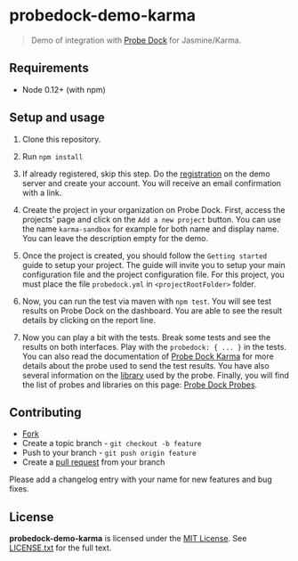 # probedock-demo-karma

> Demo of integration with [Probe Dock](https://github.com/probedock/probedock) for Jasmine/Karma.

## Requirements

* Node 0.12+ (with npm)

## Setup and usage

1. Clone this repository.

2. Run `npm install`

3. If already registered, skip this step. Do the [registration](http://) on the demo server and create your account. You will receive an email confirmation with a link. 

4. Create the project in your organization on Probe Dock. First, access the projects' page and click on the `Add a new project` button. You can use the name `karma-sandbox` for example for both name and display name. You can leave the description empty for the demo.

5. Once the project is created, you should follow the `Getting started` guide to setup your project. The guide will invite you to setup your main configuration file and the project configuration file. For this project, you must place the file `probedock.yml` in `<projectRootFolder>` folder. 

6. Now, you can run the test via maven with `npm test`. You will see test results on Probe Dock on the dashboard. You are able to see the result details by clicking on the report line. 

9. Now you can play a bit with the tests. Break some tests and see the results on both interfaces. Play with the `probedock: { ... }` in the tests. You can also read the documentation of [Probe Dock Karma](https://github.com/probedock/probedock-karma) for more details about the probe used to send the test results. You have also several information on the [library](https://github.com/probedock/probedock-node) used by the probe. Finally, you will find the list of probes and libraries on this page: [Probe Dock Probes](https://github.com/probedock/probedock-probes).

## Contributing

* [Fork](https://help.github.com/articles/fork-a-repo)
* Create a topic branch - `git checkout -b feature`
* Push to your branch - `git push origin feature`
* Create a [pull request](http://help.github.com/pull-requests/) from your branch

Please add a changelog entry with your name for new features and bug fixes.

## License

**probedock-demo-karma** is licensed under the [MIT License](http://opensource.org/licenses/MIT).
See [LICENSE.txt](LICENSE.txt) for the full text.
